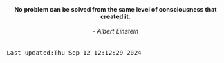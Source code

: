 
<div align="center"><b><span>No problem can be solved from the same level of consciousness that created it.</span></b><br><br><i> - Albert Einstein</i></div>
<br><br><kbd>Last updated:Thu Sep 12 12:12:29 2024</kbd>